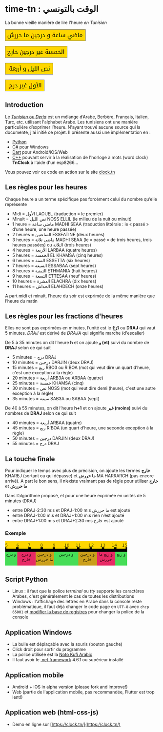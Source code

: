 # time-tn : الوقت بالتونسي

La bonne vieille manière de lire l'heure *en Tunisien*

![0105](./binaries/0105.png "ماضي ساعة و درج ما حررش")

![0450](./binaries/0450.png "الخمسة غير درجين خارج")

![0020](./binaries/0020.png "نص الليل و أربعة")

![1155](./binaries/1155.png "الأول غير درج")

## Introduction
Le [*Tunisien* ou *Derja*](https://fr.wikipedia.org/wiki/Arabe_tunisien) est un mélange d’Arabe, Berbère, Français, Italien, Turc, etc. utilisant l'alphabet Arabe. Les tunisiens ont une manière particulière d’exprimer l’heure. N'ayant trouvé aucune source qui la documente, j'ai initié ce projet. Il présente aussi une implémentation en :
- [Python](https://github.com/wmahfoudh/time-tn/blob/master/python/time-tn.py)
- [C#](https://github.com/wmahfoudh/time-tn/tree/master/c%23) pour Windows
- [Dart](https://github.com/wmahfoudh/time-tn/tree/master/mobile) pour Android/iOS/Web
- [C++](https://github.com/wmahfoudh/time-tn/blob/master/esp8266-clock/tnclock/tnclock.ino) pouvant servir à la réalisation de l'horloge à mots (word clock) **TnClock** à l'aide d'un esp8266...

Vous pouvez voir ce code en action sur le site [clock.tn](https://www.clock.tn/#/) 

## Les règles pour les heures
Chaque heure a un terme spécifique pas forcément celui du nombre qu’elle représente
-	Midi = الأول LAOUEL (traduction = le premier)
-	Minuit = نص الليل NOSS ELLIL (le milieu de la nuit ou minuit)
-	1 heure = ماضي ساعة MADHI SEAA (traduction littérale : le « passé » d’une heure, une heure passée)
-	2 heures = الساعتين ESSEATINE (deux heures)
-	3 heures = ماضي تلاثة MADHI SEAA (le « passé » de trois heures, trois heures passées) ou التلاثة (trois heures)
-	4 heures = الأربعة LARBAA (quatre heures)
-	5 heures = الخمسة EL KHAMSA (cinq heures)
-	6 heures = الستة ESSETTA (six heures)
-	7 heures = السبعة ESSABAA (sept heures)
-	8 heures = الثمنية ETHMANIA (huit heures)
-	9 heures = التسعة ETTESAA (neuf heures)
-	10 heures = العشرة ELACHRA (dix heures)
-	11 heures = الحداش ELAHDECH (onze heures)

A part midi et minuit, l’heure du soir est exprimée de la même manière que l’heure du matin

## Les règles pour les fractions d'heures
Elles ne sont pas exprimées en minutes, l’unité est le **دْرَجْ** ou **DRAJ** qui vaut 5 minutes. *DRAJ* est dérivé de *DRAJA* qui signifie marche (d'escalier)

De 5 à 35 minutes on dit l’heure **h** et on ajoute **و (et)** suivi du nombre de **DRAJ** selon ce qui suit
-	5 minutes = درج DRAJ
-	10 minutes = درجين DARJIN (deux DRAJ)
-	15 minutes = ربع RBO3 ou R'BOA (mot qui veut dire un quart d’heure, c'est une exception à la règle)
-	20 minutes = أربعة ARB3A ou ARBAA (quatre)
-	25 minutes = خمسة KHAMSA (cinq)
-	30 minutes = نص NOSS (mot qui veut dire demi (heure), c'est une autre exception à la règle)
-	35 minutes = سبعة SAB3A ou SABAA (sept)

De 40 à 55 minutes, on dit l’heure **h+1** et on ajoute **غير (moins)** suivi du nombres de **DRAJ** selon ce qui suit
- 40 minutes = أربعة ARBAA (quatre)
- 45 minutes = ربع R'BOA (un quart d’heure, une seconde exception à la règle)
- 50 minutes = درجين DARJIN (deux DRAJ)
- 55 minutes = درج DRAJ

## La touche finale
Pour indiquer le temps avec plus de précision, on ajoute les termes **خارج** KHAREJ (sortant ou qui dépasse) et **ما حررش** MA HARRARCH (pas encore arrivé). A part le bon sens, il n’existe vraimant pas de règle pour utiliser **خارج** et **ما حررش**

Dans l’algorithme proposé, et pour une heure exprimée en unités de 5 minutes (DRAJ)

- entre DRAJ-2:30 m:s et DRAJ-1:00 m:s ما حررش est ajouté
-	entre DRAJ-1:00 m:s et DRAJ+1:00 m:s rien n’est ajouté
-	entre DRAJ+1:00 m:s et DRAJ+2:30 m:s خارج est ajouté

### Exemple
![desc](./binaries/desc.png "exemple ما حررش et خارج entre 5 et 15 minutes")

## Script Python
- Linux : il faut que la police *terminal* ou *tty* supporte les caractères Arabes, c'est généralement le cas de toutes les distributions
- Windows : l'affichage des lettres en Arabe dans la console reste problématique, il faut déjà changer le code page en ``UTF-8`` avec ``chcp 65001`` et [modifier la base de registres](https://www.howtogeek.com/howto/windows-vista/stupid-geek-tricks-enable-more-fonts-for-the-windows-command-prompt/) pour changer la police de la console

## Application Windows
- La bulle est déplaçable avec la souris (bouton gauche)
- Click droit pour sortir du programme
- La police utilisée est la [Noto Kufi Arabic](https://noto-website-2.storage.googleapis.com/pkgs/NotoKufiArabic-hinted.zip)
- Il faut avoir le [.net framework](http://bfy.tw/M9pg) 4.6.1 ou supérieur installé

## Application mobile
- Android + iOS in alpha version (please fork and improve!)
- Web (partie de l'application mobile, pas recommandée, Flutter est trop lent!)

## Application web (html-css-js)
- Demo en ligne sur [https://clock.tn/](https://clock.tn/)
